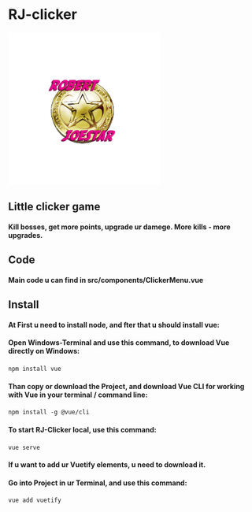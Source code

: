 # RJ-clicker

![alt logo](src/assets/pics/rj-logo.png)

## Little clicker game
#### Kill bosses, get more points, upgrade ur damege. More kills - more upgrades.

## Code
#### Main code u can find in src/components/ClickerMenu.vue


## Install

#### At First u need to install node, and fter that u should install vue:

#### Open Windows-Terminal and use this command, to download Vue directly on Windows:

```
npm install vue
```

#### Than copy or download the Project, and download Vue CLI for working with Vue in your terminal / command line:

```
npm install -g @vue/cli
```

#### To start RJ-Clicker local, use this command:

```
vue serve
```

#### If u want to add ur Vuetify elements, u need to download it.
#### Go into Project in ur Terminal, and use this command:

```
vue add vuetify
```

